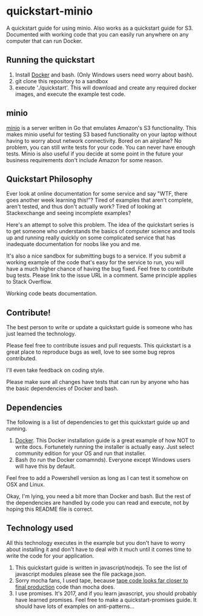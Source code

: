 # quickstart-minio
A quickstart guide for using minio.  Also works as a quickstart guide for S3.  Documented with working code that you can easily run anywhere on any computer that can run Docker.

## Running the quickstart
1.  Install [Docker](https://docs.docker.com/engine/installation/) and bash.  (Only Windows users need worry about bash).
2.  git clone this repository to a sandbox
3.  execute './quickstart'.  This will download and create any required docker images, and execute the example test code.

## minio
[minio](https://www.minio.io/) is a server written in Go that emulates Amazon's S3 functionality. This makes minio useful for testing S3 based functionality on your laptop without having to worry about network 
connectivity.  Bored on an airplane?  No problem, you can still write tests for your code.  You can never have enough tests.
Minio is also useful if you decide at some point in the future your business requirements don't include Amazon for some reason.

## Quickstart Philosophy
Ever look at online documentation for some service and say "WTF, there goes another week learning this!"?   Tired of examples that aren't complete, aren't tested, and thus don't actually work?  Tired of looking at Stackexchange and seeing incomplete examples?

Here's an attempt to solve this problem.  The idea of the quickstart series is to get someone who 
understands the basics of computer science and tools up and running really quickly on some complicated 
service that has inadequate documentation for noobs like you and me.

It's also a nice sandbox for submitting bugs to a service.  If you submit a working example of the code that's easy for the service to run, you will have a much higher chance of having the bug fixed.   Feel free to contribute bug tests.  Please link to the issue URL in a comment.   Same principle applies to Stack Overflow.

Working code beats documentation.

## Contribute!
The best person to write or update a quickstart guide is someone who has just learned the technology.

Please feel free to contribute issues and pull requests.  This quickstart is a great place to reproduce bugs as well, love to see some bug repros contributed.

I'll even take feedback on coding style. 

Please make sure all changes have tests that can run by anyone who has the basic dependencies of Docker and bash.

## Dependencies
The following is a list of dependencies to get this quickstart guide up and running. 

1. [Docker](https://docs.docker.com/engine/installation/).   This Docker installation guide is a great example of how
NOT to write docs.  Fortunetely running the installer is actually easy.  Just select community edition for your OS and 
run that installer.
2. Bash (to run the Docker comamnds).   Everyone except Windows users will have this by default.

Feel free to add a Powershell version as long as I can test it somehow on OSX and Linux.

Okay, I'm lying, you need a bit more than Docker and bash.   But the rest of the dependencies are handled by code you can
read and execute, not by hoping this README file is correct.

## Technology used
All this technology executes in the example but you don't have to worry about installing it and don't have to deal with it much until it comes time to write the code for your application.

1.  This quickstart guide is written in javascript/nodejs. To see the list of javascript modules please see the file package.json.
2.  Sorry mocha fans, I used tape, because [tape code looks far closer to final production](https://medium.com/javascript-scene/why-i-use-tape-instead-of-mocha-so-should-you-6aa105d8eaf4#.2qtk28u7t) code than mocha does.
3.  I use promises.  It's 2017, and if you learn javascript, you should probably have learned promises.  Feel free to make a quickstart-promises guide.  It should have lots of examples on anti-patterns...


